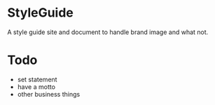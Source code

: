 # StyleGuide
A style guide site and document to handle brand image and what not. 

# Todo 
- set statement 
- have a motto 
- other business things


